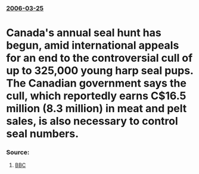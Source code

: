 ### [2006-03-25](/news/2006/03/25/index.md)

#  Canada's annual seal hunt has begun, amid international appeals for an end to the controversial cull of up to 325,000 young harp seal pups.  The Canadian government says the cull, which reportedly earns C$16.5 million (8.3 million) in meat and pelt sales, is also necessary to control seal numbers. 




### Source:

1. [BBC](http://news.bbc.co.uk/2/hi/americas/4844008.stm)
